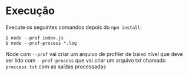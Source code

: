 # Execução 

Execute os seguintes comandos depois do `npm install`:

```
$ node --prof index.js
$ node --prof-process *.log
```

Node com `--prof` vai criar um arquivo de profiler de baixo nível que deve ser lido com `--prof-process` que vai criar um arquivo txt chamado
`proccess.txt` com as saídas processadas
